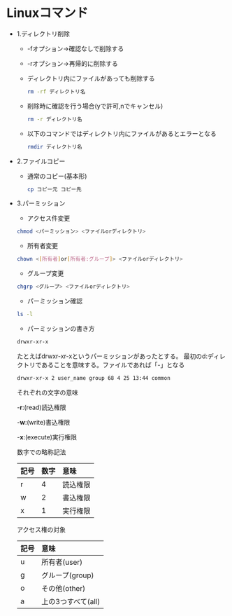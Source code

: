 # Linuxコマンド

* 1.ディレクトリ削除
  * -fオプション→確認なしで削除する
  * -rオプション→再帰的に削除する
  * ディレクトリ内にファイルがあっても削除する

    ```bash
    rm -rf ディレクトリ名
    ```

  * 削除時に確認を行う場合\(yで許可,nでキャンセル\)

    ```bash
    rm -r ディレクトリ名
    ```

  * 以下のコマンドではディレクトリ内にファイルがあるとエラーとなる

    ```bash
    rmdir ディレクトリ名
    ```
* 2.ファイルコピー
  * 通常のコピー\(基本形\)

    ```bash
    cp コピー元 コピー先
    ```
* 3.パーミッション

  * アクセス件変更

  ```bash
  chmod <パーミッション> <ファイルorディレクトリ>
  ```

  * 所有者変更

  ```bash
  chown <[所有者]or[所有者:グループ]> <ファイルorディレクトリ>
  ```

  * グループ変更

  ```bash
  chgrp <グループ> <ファイルorディレクトリ>
  ```

  * パーミッション確認

  ```bash
  ls -l
  ```

  * パーミッションの書き方

  ```bash
  drwxr-xr-x
  ```

  たとえばdrwxr-xr-xというパーミッションがあったとする。 最初のd:ディレクトリであることを意味する。ファイルであれば「-」となる

  ```bash
  drwxr-xr-x 2 user_name group 68 4 25 13:44 common
  ```

  それぞれの文字の意味

  -**r**:\(read\)読込権限

  -**w**:\(write\)書込権限

  -**x**:\(execute\)実行権限

  数字での略称記法

  | 記号 | 数字 | 意味 |
  | :--- | :--- | :--- |
  | r | 4 | 読込権限 |
  | w | 2 | 書込権限 |
  | x | 1 | 実行権限 |

  アクセス権の対象

  | 記号 | 意味 |
  | :--- | :--- |
  | u | 所有者\(user\) |
  | g | グループ\(group\) |
  | o | その他\(other\) |
  | a | 上の3つすべて\(all\) |
